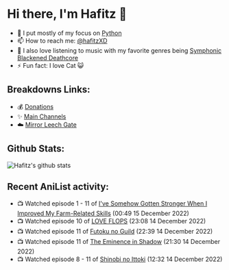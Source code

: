 # Hi there, I'm Hafitz 👋
- 🐍 I put mostly of my focus on [Python](https://python.org)
- 📫 How to reach me: [@hafitzXD](https://t.me/hafitzXD)
- 🎵 I also love listening to music with my favorite genres being [Symphonic Blackened Deathcore](https://youtu.be/qyYmS_iBcy4)
- ⚡ Fun fact: I love Cat 😺

## Breakdowns Links:
- 💰 [Donations](https://t.me/TheBreakdowns/2)
- ✨ [Main Channels](https://t.me/TheBreakdowns)
- ☁️ [Mirror Leech Gate](https://t.me/BreakdownsGate)

## Github Stats:
![Hafitz's github stats](https://github-readme-stats.vercel.app/api?username=breakdowns&show_icons=true&count_private=true&bg_color=00000000&text_color=777)

## Recent AniList activity:
<!-- ANILIST_ACTIVITY:start -->

-   📺 Watched episode 1 - 11 of [I've Somehow Gotten Stronger When I Improved My Farm-Related Skills](https://anilist.co/anime/145815) (00:49 15 December 2022)
-   📺 Watched episode 10 of [LOVE FLOPS](https://anilist.co/anime/146676) (23:08 14 December 2022)
-   📺 Watched episode 11 of [Futoku no Guild](https://anilist.co/anime/146233) (22:39 14 December 2022)
-   📺 Watched episode 11 of [The Eminence in Shadow](https://anilist.co/anime/130298) (21:30 14 December 2022)
-   📺 Watched episode 8 - 11 of [Shinobi no Ittoki](https://anilist.co/anime/145604) (12:32 14 December 2022)

<!-- ANILIST_ACTIVITY:end -->
